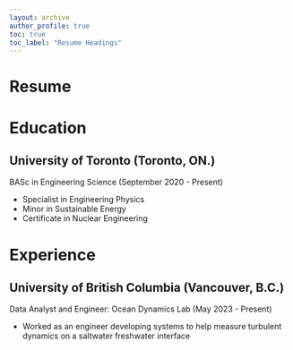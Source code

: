 ```yaml
---
layout: archive
author_profile: true
toc: true
toc_label: "Resume Headings"
---
```


# Resume

# Education

## University of Toronto (Toronto, ON.)
BASc in Engineering Science (September 2020 - Present)
* Specialist in Engineering Physics
* Minor in Sustainable Energy
* Certificate in Nuclear Engineering

# Experience

## University of British Columbia (Vancouver, B.C.)
Data Analyst and Engineer: Ocean Dynamics Lab (May 2023 - Present)
* Worked as an engineer developing systems to help measure turbulent dynamics on a saltwater freshwater interface
